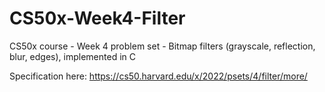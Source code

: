 # CS50x-Week4-Filter

CS50x course - Week 4 problem set - Bitmap filters (grayscale, reflection, blur, edges), implemented in C

Specification here: https://cs50.harvard.edu/x/2022/psets/4/filter/more/

